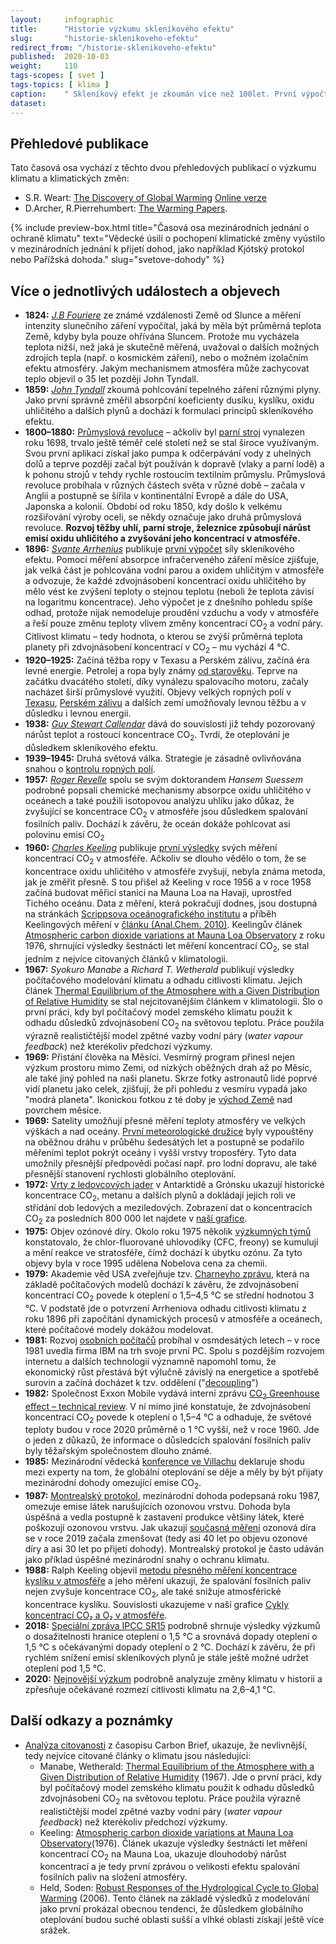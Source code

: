 ```yaml
---
layout:     infographic
title:      "Historie výzkumu skleníkového efektu"
slug:       "historie-sklenikoveho-efektu"
redirect_from: "/historie-sklenikoveho-efektu"
published:  2020-10-03
weight:     110
tags-scopes: [ svet ]
tags-topics: [ klima ]
caption:    " Skleníkový efekt je zkoumán více než 100let. První výpočty síly skleníkového efektu se objevily v devatenáctém století, měření a výpočty v průběhu dvacátého století je dále zpřesnily."
dataset:
---
```


## Přehledové publikace

Tato časová osa vychází z těchto dvou přehledových publikací o výzkumu klimatu a klimatických změn:

* S.R. Weart: [The Discovery of Global Warming](https://www.hup.harvard.edu/catalog.php?isbn=9780674031890) [Online verze](https://history.aip.org/climate/method.htm)
* D.Archer, R.Pierrehumbert: [The Warming Papers](https://www.wiley.com/en-us/The+Warming+Papers%3A+The+Scientific+Foundation+for+the+Climate+Change+Forecast-p-9781405196161).


{% include preview-box.html
    title="Časová osa mezinárodních jednání o ochraně klimatu"
    text="Vědecké úsilí o pochopení klimatické změny vyústilo v mezinárodních jednání k přijetí dohod, jako například Kjótský protokol nebo Pařížská dohoda."
    slug="svetove-dohody"
%}

## Více o jednotlivých událostech a objevech

* **1824:** *[J.B Fouriere](https://en.wikipedia.org/wiki/Joseph_Fourier#Discovery_of_the_greenhouse_effect)* ze známé vzdálenosti Země od Slunce a měření intenzity slunečního záření vypočítal, jaká by měla být průměrná teplota Země, kdyby byla pouze ohřívána Sluncem. Protože mu vycházela teplota nižší, než jaká je skutečně měřená, uvažoval o dalších možných zdrojích tepla (např. o kosmickém záření), nebo o možném izolačním efektu atmosféry. Jakým mechanismem atmosféra může zachycovat teplo objevil o 35 let později John Tyndall.
* **1859:** *[John Tyndall](https://en.wikipedia.org/wiki/John_Tyndall#Molecular_physics_of_radiant_heat)* zkoumá pohlcování tepelného záření různými plyny. Jako první správně změřil absorpční koeficienty dusíku, kyslíku, oxidu uhličitého a dalších plynů a dochází k formulaci principů skleníkového efektu.
* **1800–1880:** [Průmyslová revoluce](https://en.wikipedia.org/wiki/Industrial_Revolution) – ačkoliv byl [parní stroj](https://en.wikipedia.org/wiki/Steam_engine) vynalezen roku 1698, trvalo ještě téměř celé století než se stal široce využívaným. Svou první aplikaci získal jako pumpa k odčerpávání vody z uhelných dolů a teprve později začal být používán k dopravě (vlaky a parní lodě) a k pohonu strojů v tehdy rychle rostoucím textilním průmyslu. Průmyslová revoluce probíhala v různých částech světa v různé době – začala v Anglii a postupně se šířila v kontinentální Evropě a dále do USA, Japonska a kolonií. Období od roku 1850, kdy došlo k velkému rozšiřování výroby oceli, se někdy označuje jako druhá průmyslová revoluce. **Rozvoj těžby uhlí, parní stroje, železnice způsobují nárůst emisí oxidu uhličitého a zvyšování jeho koncentrací v atmosféře.**
* **1896:** *[Svante Arrhenius](https://en.wikipedia.org/wiki/Svante_Arrhenius#Greenhouse_effect)* publikuje [první výpočet](https://www.tandfonline.com/doi/abs/10.1080/14786449608620846) síly skleníkového efektu. Pomocí měření absorpce infračerveného záření měsíce zjišťuje, jak velká část je pohlcována vodní parou a oxidem uhličitým v atmosféře a odvozuje, že každé zdvojnásobení koncentrací oxidu uhličitého by mělo vést ke zvýšení teploty o stejnou teplotu (neboli že teplota závisí na logaritmu koncentrace). Jeho výpočet je z dnešního pohledu spíše odhad, protože nijak nemodeluje proudění vzduchu a vody v atmosféře a řeší pouze změnu teploty vlivem změny koncentrací CO<sub>2</sub> a vodní páry. Citlivost klimatu – tedy hodnota, o kterou se zvýší průměrná teplota planety při zdvojnásobení koncentrací v CO<sub>2</sub> – mu vychází 4 °C.
* **1920–1925:** Začíná těžba ropy v Texasu a Perském zálivu, začíná éra levné energie. Petrolej a ropa byly známy [od starověku](https://en.wikipedia.org/wiki/Petroleum#History). Teprve na začátku dvacátého století, díky vynálezu spalovacího motoru, začaly nacházet širší průmyslové využití. Objevy velkých ropných polí v [Texasu](https://en.wikipedia.org/wiki/Texas_oil_boom), [Perském zálivu](https://courses.lumenlearning.com/suny-hccc-worldhistory2/chapter/the-discovery-of-oil-in-the-middle-east/) a dalších zemí umožňovaly levnou těžbu a v důsledku i levnou energii.
* **1938:** *[Guy Stewart Callendar](https://en.wikipedia.org/wiki/Guy_Stewart_Callendar#Research)* dává do souvislosti již tehdy pozorovaný nárůst teplot a rostoucí koncentrace CO<sub>2</sub>. Tvrdí, že oteplování je důsledkem skleníkového efektu.
* **1939–1945:** Druhá světová válka. Strategie je zásadně ovlivňována snahou o [kontrolu ropných polí](https://en.wikipedia.org/wiki/Oil_campaign_of_World_War_II).
* **1957:** *[Roger Revelle](https://en.wikipedia.org/wiki/Roger_Revelle#Global_warming)* spolu se svým doktorandem *Hansem Suessem* podrobně popsali chemické mechanismy absorpce oxidu uhličitého v oceánech a  také použili isotopovou analýzu uhlíku jako důkaz, že zvyšující se koncentrace CO<sub>2</sub> v atmosféře jsou důsledkem spalování fosilních paliv. Dochází k závěru, že oceán dokáže pohlcovat asi polovinu emisí CO<sub>2</sub>
* **1960:** *[Charles Keeling](https://en.wikipedia.org/wiki/Charles_David_Keeling#Work_with_Scripps_Institution_of_Oceanography,_1958%E2%80%932005)* publikuje [první výsledky](https://scrippsco2.ucsd.edu/assets/publications/keeling_tellus_1960.pdf) svých měření koncentrací CO<sub>2</sub> v atmosféře. Ačkoliv se dlouho vědělo o tom, že se koncentrace oxidu uhličitého v atmosféře zvyšují, nebyla známa metoda, jak je změřit přesně. S tou přišel až Keeling v roce 1956 a v roce 1958 začíná budovat měřicí stanici na Mauna Loa na Havaji, uprostřed Tichého oceánu. Data z měření, která pokračují dodnes, jsou dostupná na stránkách [Scrippsova oceánografického institutu](https://scrippsco2.ucsd.edu/data/atmospheric_co2/primary_mlo_co2_record.html) a příběh Keelingových měření v [článku (Anal.Chem. 2010)](https://pubs.acs.org/doi/pdf/10.1021/ac1001492). Keelingův článek [Atmospheric carbon dioxide variations at Mauna Loa Observatory](https://onlinelibrary.wiley.com/doi/abs/10.1111/j.2153-3490.1976.tb00701.x) z roku 1976, shrnující výsledky šestnácti let měření koncentrací CO<sub>2</sub>, se stal jedním z nejvíce citovaných článků v klimatologii.
* **1967:** *Syokuro Manabe* a *Richard T. Wetherald* publikují výsledky počítačového modelování klimatu a odhadu citlivosti klimatu. Jejich článek [Thermal Equilibrium of the Atmosphere with a Given Distribution of Relative Humidity](https://journals.ametsoc.org/jas/article/24/3/241/17328/Thermal-Equilibrium-of-the-Atmosphere-with-a-Given) se stal nejcitovanějším článkem v klimatologii. Šlo o první práci, kdy byl počítačový model zemského klimatu použit k odhadu důsledků zdvojnásobení CO<sub>2</sub> na světovou teplotu. Práce použila výrazně realističtější model zpětné vazby vodní páry (_water vapour feedback_) než kterékoliv předchozí výzkumy.
* **1969:** Přistání člověka na Měsíci. Vesmírný program přinesl nejen výzkum prostoru mimo Zemi, od nízkých oběžných drah až po Měsíc, ale také jiný pohled na naši planetu. Skrze fotky astronautů lidé poprvé vidí planetu jako celek, zjišťují, že při pohledu z vesmíru vypadá jako "modrá planeta". Ikonickou fotkou z té doby je [východ Země](https://en.wikipedia.org/wiki/Earthrise) nad povrchem měsíce.
* **1969:** Satelity umožňují přesné měření teploty atmosféry ve velkých výškách a nad oceány. [První meteorologické družice](https://en.wikipedia.org/wiki/Weather_satellite#History) byly vypouštěny na oběžnou dráhu v průběhu šedesátých let a postupně se podařilo měřeními teplot pokrýt oceány i vyšší vrstvy troposféry. Tyto data umožnily přesnější předpovědi počasí např. pro lodní dopravu, ale také přesnější stanovení rychlosti globálního oteplování.
* **1972:** [Vrty z ledovcových jader](https://en.wikipedia.org/wiki/Ice_core#History) v Antarktidě a Grónsku ukazují historické koncentrace CO<sub>2</sub>, metanu a dalších plynů a dokládají jejich roli ve střídání dob ledových a meziledových. Zobrazení dat o koncentracích CO<sub>2</sub> za posledních 800 000 let najdete v [naší grafice](/infografiky/koncentrace-co2).
* **1975:** Objev ozónové díry. Okolo roku 1975 několik [výzkumných týmů](https://en.wikipedia.org/wiki/Ozone_depletion#Research_history)  konstatovalo, že chlor-fluorované uhlovodíky (CFC, freony) se kumulují a mění reakce ve stratosféře, čímž dochází k úbytku ozónu. Za tyto objevy byla v roce 1995 udělena Nobelova cena za chemii.
* **1979:** Akademie věd USA zveřejňuje tzv. [Charneyho zprávu](/studie/1979-charneyho-zprava), která na základě počítačových modelů dochází k závěru, že zdvojnásobení koncentrací CO<sub>2</sub> povede k oteplení o 1,5–4,5 °C se střední hodnotou 3 °C. V podstatě jde o potvrzení Arrheniova odhadu citlivosti klimatu z roku 1896 při započítání dynamických procesů v atmosféře a oceánech, které počítačové modely dokážou modelovat.
* **1981:** Rozvoj [osobních počítačů](https://en.wikipedia.org/wiki/History_of_personal_computers) probíhal v osmdesátých letech – v roce 1981 uvedla firma IBM na trh svoje první PC. Spolu s pozdějším rozvojem internetu a dalších technologií významně napomohl tomu, že ekonomický růst přestává být výlučně závislý na energetice a spotřebě surovin a začíná docházet k tzv. oddělení ("[decoupling](https://www.enviwiki.cz/wiki/Decoupling)")
* **1982:** Společnost Exxon Mobile vydává interní zprávu [CO<sub>2</sub> Greenhouse effect – technical review](https://insideclimatenews.org/sites/default/files/documents/1982%20Exxon%20Primer%20on%20CO2%20Greenhouse%20Effect.pdf). V ní mimo jiné konstatuje, že zdvojnásobení koncentrací CO<sub>2</sub> povede k oteplení o 1,5–4 °C a odhaduje, že světové teploty budou v roce 2020 průměrně o 1 °C vyšší, než v roce 1960. Jde o jeden z důkazů, že informace o důsledcích spalování fosilních paliv byly těžařským společnostem dlouho známé.
* **1985:** Mezinárodní vědecká [konference ve Villachu](http://what-when-how.com/global-warming/villach-conference-global-warming/) deklaruje shodu mezi experty na tom, že globální oteplování se děje a měly by být přijaty mezinárodní dohody omezující emise CO<sub>2</sub>.
* **1987:** [Montrealský protokol](https://en.wikipedia.org/wiki/Montreal_Protocol), mezinárodní dohoda podepsaná roku 1987, omezuje emise látek narušujících ozonovou vrstvu. Dohoda byla úspěšná a vedla postupně k zastavení produkce většiny látek, které poškozují ozonovou vrstvu. Jak ukazují [současná měření](https://ozonewatch.gsfc.nasa.gov/) ozonová díra se v roce 2019 začala zmenšovat (tedy asi 40 let po objevu ozonové díry a asi 30 let po přijetí dohody). Montrealský protokol je často udáván jako příklad úspěšné mezinárodní snahy o ochranu klimatu.
* **1988:** Ralph Keeling objevil [metodu přesného měření koncentrace kyslíku v atmosféře](http://bluemoon.ucsd.edu/publications/ralph/34_PhDthesis.pdf) a jeho měření ukazují, že spalování fosilních paliv nejen zvyšuje koncentrace CO<sub>2</sub>, ale také snižuje atmosférické koncentrace kyslíku. Souvislosti ukazujeme v naší grafice [Cykly koncentrací CO₂ a O₂ v atmosféře](/infografiky/cykly-koncentrace-co2).
* **2018:** [Speciální zpráva IPCC SR15](https://www.ipcc.ch/sr15/) podrobně shrnuje výsledky výzkumů o dosažitelnosti hranice oteplení o 1,5 °C a srovnává dopady oteplení o 1,5 °C s očekávanými dopady  oteplení o 2 °C.  Dochází k závěru, že při rychlém snížení emisí skleníkových plynů je stále ještě možné udržet oteplení pod 1,5 °C.
* **2020:** [Nejnovější výzkum](https://agupubs.onlinelibrary.wiley.com/doi/10.1029/2019RG000678) podrobně analyzuje změny klimatu v historii a zpřesňuje očekávané rozmezí <glossary id="citlivost">citlivosti klimatu</glossary> na 2,6–4,1 °C.

## Další odkazy a poznámky

* [Analýza citovanosti](https://www.carbonbrief.org/the-most-influential-climate-change-papers-of-all-time) z časopisu Carbon Brief, ukazuje, že nevlivnější, tedy nejvíce citované články o klimatu jsou následující:
  * Manabe, Wetherald: [Thermal Equilibrium of the Atmosphere with a Given Distribution of Relative Humidity](https://journals.ametsoc.org/jas/article/24/3/241/17328/Thermal-Equilibrium-of-the-Atmosphere-with-a-Given) (1967). Jde o první práci, kdy byl počítačový model zemského klimatu použit k odhadu důsledků zdvojnásobení CO<sub>2</sub> na světovou teplotu. Práce použila výrazně realističtější model zpětné vazby vodní páry (_water vapour feedback_) než kterékoliv předchozí výzkumy.
  * Keeling: [Atmospheric carbon dioxide variations at Mauna Loa Observatory](https://onlinelibrary.wiley.com/doi/abs/10.1111/j.2153-3490.1976.tb00701.x)(1976). Článek ukazuje výsledky šestnácti let měření koncentrací CO<sub>2</sub> na Mauna Loa, ukazuje dlouhodobý nárůst koncentrací a je tedy první zprávou o velikosti efektu spalování fosilních paliv na složení atmosféry.
  * Held, Soden: [Robust Responses of the Hydrological Cycle to Global Warming](https://www.gfdl.noaa.gov/bibliography/related_files/ih0601.pdf) (2006). Tento článek na základě výsledků z modelování jako první prokázal obecnou tendenci, že důsledkem globálního oteplování budou suché oblasti sušší a vlhké oblasti získají ještě více srážek.
